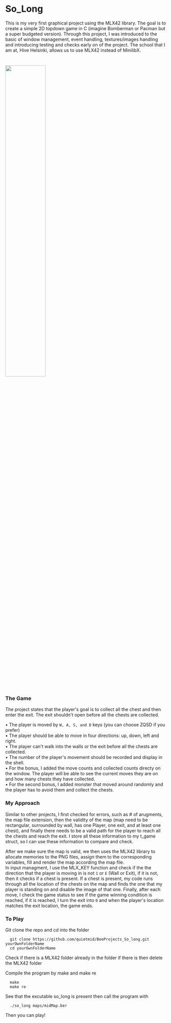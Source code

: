 <div>
<h1>So_Long</h1>
</div>
  This is my very first graphical project using the MLX42 library. The goal is to create a simple 2D topdown game in C (imagine Bomberman or Pacman but a super budgeted version).
Through this project, I was introduced to the basic of window management, event handling, textures/images handling and introducing testing and checks early on of the project.
The school that I am at, Hive Helsinki, allows us to use MLX42 instead of MinilibX. 
<h1></h1>
<div align="left">
  <img src="https://i.imgur.com/7ozSaG4.png" style="width: 50%">
</div>

<h3>The Game</h3>

The project states that the player's goal is to collect all the chest and then enter the exit. The exit shouldn't open before all the chests are collected. 

• The player is moved by `W, A, S, and D` keys (you can choose ZQSD if you prefer) \
• The player should be able to move in four directions: up, down, left and right. \
• The player can't walk into the walls or the exit before all the chests are collected. \
• The number of the player's movement should be recorded and display in the shell. \
• For the bonus, I added the move counts and collected counts directy on the window. The player will be able to see the current moves they are on and how many chests they have collected. \
• For the second bonus, I added monster that moved around randomly and the player has to avoid them and collect the chests. 

<h3>My Approach</h3>

Similar to other projects, I first checked for errors, such as # of arugments, the map file extension, then the validity of the map (map need to be rectangular, surrounded by wall, has one Player, one exit, and at least one chest), and finally there needs to be a valid path for the player to reach all the chests and reach the exit. I store all these information to my t_game struct, so I can use these information to compare and check. 

After we make sure the map is valid, we then uses the MLX42 library to allocate memories to the PNG files, assign them to the corresponding variables, fill and render the map according the map file. \
In input managment, I use the MLX_KEY function and check if the the direction that the player is moving in is not `1` or `E` (Wall or Exit), if it is not, then it checks if a chest is present. If a chest is present, my code runs through all the location of the chests on the map and finds the one that my player is standing on and disable the image of that one. Finally, after each move, I check the game status to see if the game winning condition is reached, if it is reached, I turn the exit into `0` and when the player's location matches the exit location, the game ends. 

<h3>To Play</h3>

Git clone the repo and cd into the folder
```
  git clone https://github.com/quietmid/BeeProjects_So_long.git yourOwnFolderName
  cd yourOwnFolderName
```

Check if there is a MLX42 folder already in the folder if there is then delete the MLX42 folder

Compile the program by make and make re
```
  make
  make re
```

See that the excutable so_long is present then call the program with 
```
  ./so_long maps/midMap.ber
```
Then you can play!


